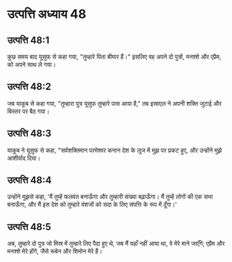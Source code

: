 # उत्पत्ति अध्याय 48

## उत्पत्ति 48:1
कुछ समय बाद यूसुफ से कहा गया, "तुम्हारे पिता बीमार हैं।" इसलिए वह अपने दो पुत्रों, मनश्शे और एप्रैम, को अपने साथ ले गया।

## उत्पत्ति 48:2
जब याकूब से कहा गया, "तुम्हारा पुत्र यूसुफ तुम्हारे पास आया है," तब इस्राएल ने अपनी शक्ति जुटाई और बिस्तर पर बैठ गया।

## उत्पत्ति 48:3
याकूब ने यूसुफ से कहा, "सर्वशक्तिमान परमेश्वर कनान देश के लूज में मुझ पर प्रकट हुए, और उन्होंने मुझे आशीर्वाद दिया।

## उत्पत्ति 48:4
उन्होंने मुझसे कहा, 'मैं तुम्हें फलवंत बनाऊँगा और तुम्हारी संख्या बढ़ाऊँगा। मैं तुम्हें लोगों की एक सभा बनाऊँगा, और मैं इस देश को तुम्हारे वंशजों को सदा के लिए संपत्ति के रूप में दूँगा।'

## उत्पत्ति 48:5
अब, तुम्हारे दो पुत्र जो मिस्र में तुम्हारे लिए पैदा हुए थे, जब मैं यहाँ नहीं आया था, वे मेरे माने जाएँगे; एप्रैम और मनश्शे मेरे होंगे, जैसे रूबेन और शिमोन मेरे हैं।
